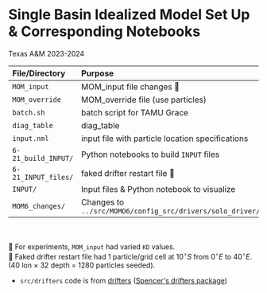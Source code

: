 # Single Basin Idealized Model Set Up & Corresponding Notebooks
Texas A&M 2023-2024 

|File/Directory| Purpose|
|:-- | :--|
|`MOM_input`| MOM_input file changes :shell:|
|`MOM_override`| MOM_override file (use particles)|
|`batch.sh` | batch script for TAMU Grace |
|`diag_table`| diag_table|
|`input.nml`| input file with particle location specifications|
|`6-21_build_INPUT/` | Python notebooks to build `INPUT` files |
|`6-21_INPUT_files/`| faked drifter restart file :ocean: |
|`INPUT/` | Input files & Python notebook to visualize|
|`MOM6_changes/`| Changes to `../src/MOMO6/config_src/drivers/solo_driver/`|

<br></br>
:shell: For experiments, `MOM_input` had varied `KD` values. \
:ocean:  Faked drifter restart file had 1 particle/grid cell at $10^{\circ}S$ from $0^{\circ}E$ to $40^{\circ}E$. (40 lon $\times$ 32 depth = 1280 particles seeded).

* `src/drifters` code is from [drifters](https://github.com/kailauyeda/drifters) ([Spencer's drifters package](https://github.com/cspencerjones/drifters))
